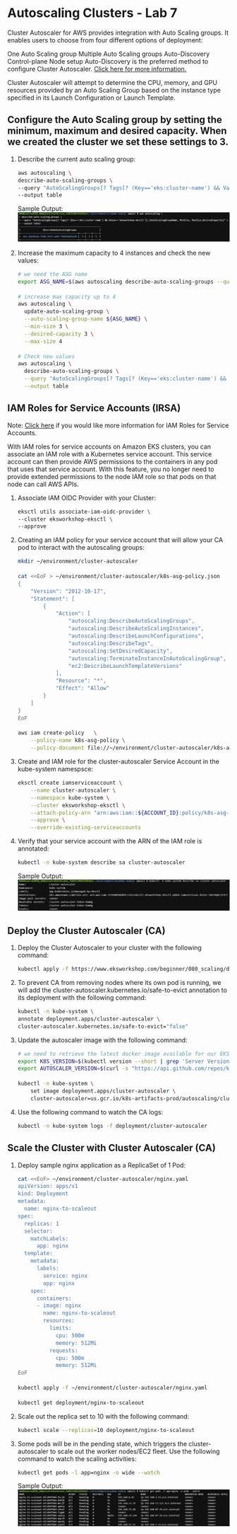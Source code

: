 # Autoscaling Clusters - Lab 7

Cluster Autoscaler for AWS provides integration with Auto Scaling groups. It enables users to choose from four different options of deployment:

One Auto Scaling group
Multiple Auto Scaling groups
Auto-Discovery
Control-plane Node setup
Auto-Discovery is the preferred method to configure Cluster Autoscaler. [Click here for more information.](https://github.com/kubernetes/autoscaler/tree/master/cluster-autoscaler/cloudprovider/aws)

Cluster Autoscaler will attempt to determine the CPU, memory, and GPU resources provided by an Auto Scaling Group based on the instance type specified in its Launch Configuration or Launch Template.

## Configure the Auto Scaling group by setting the minimum, maximum and desired capacity. When we created the cluster we set these settings to 3.

1. Describe the current auto scaling group:

    ```bash
    aws autoscaling \
    describe-auto-scaling-groups \
    --query "AutoScalingGroups[? Tags[? (Key=='eks:cluster-name') && Value=='eksworkshop-eksctl']].[AutoScalingGroupName, MinSize, MaxSize,DesiredCapacity]" \
    --output table
    ```
    Sample Output:
    ![role-1](./images/role-1.png)

2. Increase the maximum capacity to 4 instances and check the new values:
    
    ```bash
    # we need the ASG name
    export ASG_NAME=$(aws autoscaling describe-auto-scaling-groups --query "AutoScalingGroups[? Tags[? (Key=='eks:cluster-name') && Value=='eksworkshop-eksctl']].AutoScalingGroupName" --output text)

    # increase max capacity up to 4
    aws autoscaling \
      update-auto-scaling-group \
      --auto-scaling-group-name ${ASG_NAME} \
      --min-size 3 \
      --desired-capacity 3 \
      --max-size 4

    # Check new values
    aws autoscaling \
      describe-auto-scaling-groups \
      --query "AutoScalingGroups[? Tags[? (Key=='eks:cluster-name') && Value=='eksworkshop-eksctl']].[AutoScalingGroupName, MinSize, MaxSize,DesiredCapacity]" \
      --output table
    ```
## IAM Roles for Service Accounts (IRSA)

Note: [Click here](https://www.eksworkshop.com/beginner/110_irsa/) if you would like more information for IAM Roles for Service Accounts.

With IAM roles for service accounts on Amazon EKS clusters, you can associate an IAM role with a Kubernetes service account. This service account can then provide AWS permissions to the containers in any pod that uses that service account. With this feature, you no longer need to provide extended permissions to the node IAM role so that pods on that node can call AWS APIs.

1. Associate IAM OIDC Provider with your Cluster:

    ```bash
    eksctl utils associate-iam-oidc-provider \
    --cluster eksworkshop-eksctl \
    --approve
    ```
2. Creating an IAM policy for your service account that will allow your CA pod to interact with the autoscaling groups:

    ```bash
    mkdir ~/environment/cluster-autoscaler

    cat <<EoF > ~/environment/cluster-autoscaler/k8s-asg-policy.json
    {
        "Version": "2012-10-17",
        "Statement": [
            {
                "Action": [
                    "autoscaling:DescribeAutoScalingGroups",
                    "autoscaling:DescribeAutoScalingInstances",
                    "autoscaling:DescribeLaunchConfigurations",
                    "autoscaling:DescribeTags",
                    "autoscaling:SetDesiredCapacity",
                    "autoscaling:TerminateInstanceInAutoScalingGroup",
                    "ec2:DescribeLaunchTemplateVersions"
                ],
                "Resource": "*",
                "Effect": "Allow"
            }
        ]
    }
    EoF

    aws iam create-policy   \
        --policy-name k8s-asg-policy \
        --policy-document file://~/environment/cluster-autoscaler/k8s-asg-policy.json
    ```

3. Create and IAM role for the cluster-autoscaler Service Account in the kube-system namespsce:

    ```bash
    eksctl create iamserviceaccount \
        --name cluster-autoscaler \
        --namespace kube-system \
        --cluster eksworkshop-eksctl \
        --attach-policy-arn "arn:aws:iam::${ACCOUNT_ID}:policy/k8s-asg-policy" \
        --approve \
        --override-existing-serviceaccounts
    ```
4. Verify that your service account with the ARN of the IAM role is annotated:

    ```bash
    kubectl -n kube-system describe sa cluster-autoscaler
    ```
    Sample Output:
    ![role-1](./images/role-2.png)

## Deploy the Cluster Autoscaler (CA)

1. Deploy the Cluster Autoscaler to your cluster with the following command:

    ```bash
    kubectl apply -f https://www.eksworkshop.com/beginner/080_scaling/deploy_ca.files/cluster-autoscaler-autodiscover.yaml
    ```
2. To prevent CA from removing nodes where its own pod is running, we will add the cluster-autoscaler.kubernetes.io/safe-to-evict annotation to its deployment with the following command:

    ```bash
    kubectl -n kube-system \
    annotate deployment.apps/cluster-autoscaler \
    cluster-autoscaler.kubernetes.io/safe-to-evict="false"
    ```
3. Update the autoscaler image with the following command:

    ```bash
    # we need to retrieve the latest docker image available for our EKS version
    export K8S_VERSION=$(kubectl version --short | grep 'Server Version:' | sed 's/[^0-9.]*\([0-9.]*\).*/\1/' | cut -d. -f1,2)
    export AUTOSCALER_VERSION=$(curl -s "https://api.github.com/repos/kubernetes/autoscaler/releases" | grep '"tag_name":' | sed -s 's/.*-\([0-9][0-9\.]*\).*/\1/' | grep -m1 ${K8S_VERSION})

    kubectl -n kube-system \
        set image deployment.apps/cluster-autoscaler \
        cluster-autoscaler=us.gcr.io/k8s-artifacts-prod/autoscaling/cluster-autoscaler:v${AUTOSCALER_VERSION}
    ```
4. Use the following command to watch the CA logs:

    ```bash
    kubectl -n kube-system logs -f deployment/cluster-autoscaler
    ```

## Scale the Cluster with Cluster Autoscaler (CA)

1. Deploy sample nginx application as a ReplicaSet of 1 Pod:

    ```bash
    cat <<EoF> ~/environment/cluster-autoscaler/nginx.yaml
    apiVersion: apps/v1
    kind: Deployment
    metadata:
      name: nginx-to-scaleout
    spec:
      replicas: 1
      selector:
        matchLabels:
          app: nginx
      template:
        metadata:
          labels:
            service: nginx
            app: nginx
        spec:
          containers:
          - image: nginx
            name: nginx-to-scaleout
            resources:
              limits:
                cpu: 500m
                memory: 512Mi
              requests:
                cpu: 500m
                memory: 512Mi
    EoF

    kubectl apply -f ~/environment/cluster-autoscaler/nginx.yaml

    kubectl get deployment/nginx-to-scaleout
    ```
2. Scale out the replica set to 10 with the following command:

    ```bash
    kubectl scale --replicas=10 deployment/nginx-to-scaleout
    ```
3. Some pods will be in the pending state, which triggers the cluster-autoscaler to scale out the worker nodes/EC2 fleet. Use the following command to watch the scaling activities:

    ```bash
    kubectl get pods -l app=nginx -o wide --watch
    ```
    Sample Output:
    ![role-3](./images/role-3.png)